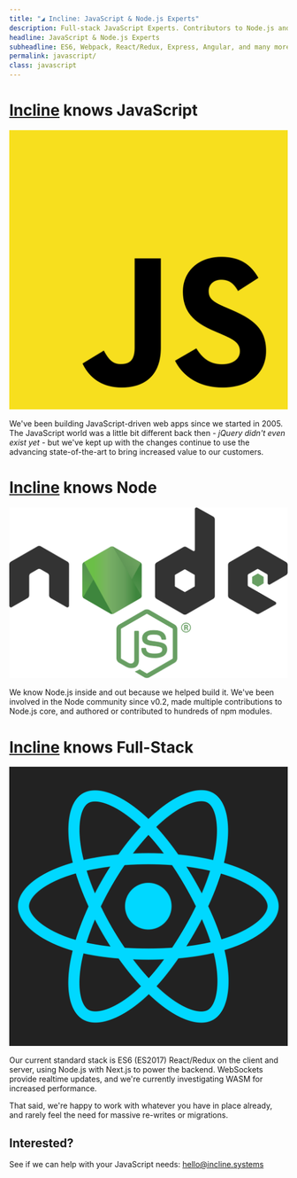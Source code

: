 ```yaml
---
title: "◢ Incline: JavaScript & Node.js Experts"
description: Full-stack JavaScript Experts. Contributors to Node.js and hundreds of other JS projects. Experienced with React, Angular, D3, Express, jQuery, and many more.
headline: JavaScript & Node.js Experts
subheadline: ES6, Webpack, React/Redux, Express, Angular, and many more
permalink: javascript/
class: javascript
---
```


# [Incline](/) knows JavaScript

![JavaScript](/assets/images/javascript.svg)

We've been building JavaScript-driven web apps since we started in 2005.
The JavaScript world was a little bit different back then - *jQuery didn't even exist yet* -
but we've kept up with the changes continue to use the advancing state-of-the-art to bring increased value to our customers.

# [Incline](/) knows Node

![Node.js](/assets/images/nodejs.svg)

We know Node.js inside and out because we helped build it.
We've been involved in the Node community since v0.2,
 made multiple contributions to Node.js core,
 and authored or contributed to hundreds of npm modules.

# [Incline](/) knows Full-Stack

![React](/assets/images/react.svg)

Our current standard stack is ES6 (ES2017) React/Redux on the client and server, using Node.js with Next.js to power the backend.
WebSockets provide realtime updates, and we're currently investigating WASM for increased performance.

That said, we're happy to work with whatever you have in place already, and rarely feel the need for massive re-writes or migrations.


## Interested?

See if we can help with your JavaScript needs: [hello@incline.systems](mailto:hello@incline.systems)
